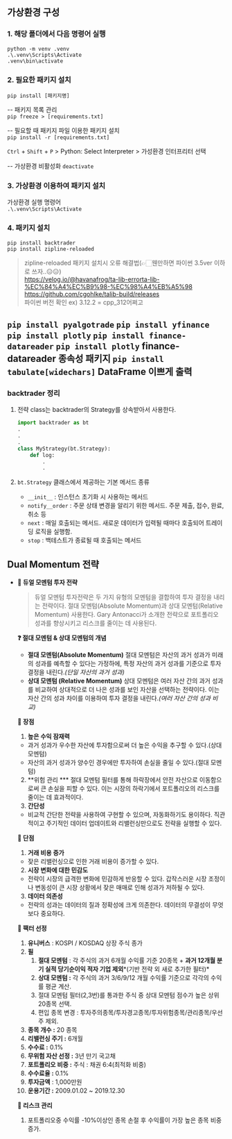## 가상환경 구성
### 1. 해당 폴더에서 다음 명령어 실행  
```python -m venv .venv```  
```.\.venv\Scripts\Activate```  
```.venv\bin\activate```

### 2. 필요한 패키지 설치
```pip install [패키지명]```  

-- 패키지 목록 관리  
```pip freeze > [requirements.txt]```  

-- 필요할 때 패키지 파일 이용한 패키지 설치  
```pip install -r [requirements.txt]```

```Ctrl``` + ```Shift``` + ```P``` > Python: Select Interpreter > 가성환경 인터프리터 선택

-- 가상환경 비활성화
```deactivate```


### 3. 가상환경 이용하여 패키지 설치
가상환경 실행 명령어  
```.\.venv\Scripts\Activate```

### 4. 패키지 설치
```pip install backtrader```  
```pip install zipline-reloaded```
> zipline-reloaded 패키지 설치시 오류 해결법(👉🏻웬만하면 파이썬 3.5ver 이하로 쓰자..😑😑)  
https://velog.io/@havanafrog/ta-lib-errorta-lib-%EC%84%A4%EC%B9%98-%EC%98%A4%EB%A5%98
https://github.com/cgohlke/talib-build/releases  
파이썬 버전 확인 ex) 3.12.2 = cpp_312어쩌고

```pip install pyalgotrade```
```pip install yfinance```
```pip install plotly```
```pip install finance-datareader```
```pip install plotly```                    finance-datareader 종속성 패키지
```pip install tabulate[widechars]```       DataFrame 이쁘게 출력
-----

### backtrader 정리

1. 전략 class는 backtrader의 Strategy를 상속받아서 사용한다.
    ```python
    import backtrader as bt
    .
    .
    .
    class MyStrategy(bt.Strategy):
        def log:
            .
            .
    ```

2. ```bt.Strategy``` 클래스에서 제공하는 기본 메서드 종류
   - ```__init__``` : 인스턴스 초기화 시 사용하는 메서드
   - ```notify__order``` : 주문 상태 변경을 알리기 위한 메서드. 주문 제출, 접수, 완료, 취소 등
   - ```next``` : 매일 호출되는 메서드. 새로운 데이터가 입력될 때마다 호출되어 트레이딩 로직을 실행함.
   - ```stop``` : 백테스트가 종료될 때 호출되는 메서드



## Dual Momentum 전략

- **💎 듀얼 모멘텀 투자 전략**
    
    > 듀얼 모멘텀 투자전략은 두 가지 유형의 모멘텀을 결합하여 투자 결정을 내리는 전략이다. 절대 모멘텀(Absolute Momentum)과 상대 모멘텀(Relative Momentum) 사용한다.
    Gary Antonacci가 소개한 전략으로 포트폴리오 성과를 향상시키고 리스크를 줄이는 데 사용된다.
    > 
    
    **❓ 절대 모멘텀 & 상대 모멘텀의 개념**
    
    - **절대 모멘텀(Absolute Momentum)**
    절대 모멘텀은 자산의 과거 성과가 미래의 성과를 예측할 수 있다는 가정하에, 특정 자산의 과거 성과를 기준으로 투자 결정을 내린다.*(단일 자산의 과거 성과)*
    - **상대 모멘텀 (Relative Momentum)**
    상대 모멘텀은 여러 자산 간의 과거 성과를 비교하여 상대적으로 더 나은 성과를 보인 자산을 선택하는 전략이다. 이는 자산 간의 성과 차이를 이용하여 투자 결정을 내린다.*(여러 자산 간의 성과 비교)*
    
    **🌟 장점**
    
    1. **높은 수익 잠재력** 
    * 과거 성과가 우수한 자산에 투자함으로써 더 높은 수익을 추구할 수 있다.(상대 모멘텀)
    * 자산의 과거 성과가 양수인 경우에만 투자하여 손실을 줄일 수 있다.(절대 모멘텀)
    2. **위험 관리
    *** 절대 모멘텀 필터를 통해 하락장에서 안전 자산으로 이동함으로써 큰 손실을 피할 수 있다. 이는 시장의 하락기에서 포트폴리오의 리스크를 줄이는 데 효과적이다.
    3. **간단성**
    * 비교적 간단한 전략을 사용하여 구현할 수 있으며, 자동화하기도 용이하다. 직관적이고 주기적인 데이터 업데이트와 리밸런싱만으로도 전략을 실행할 수 있다.
    
    **🌟 단점**
    
    1. **거래 비용 증가**
    * 잦은 리밸런싱으로 인한 거래 비용이 증가할 수 있다.
    2. **시장 변화에 대한 민감도**
    * 전략이 시장의 급격한 변화에 민감하게 반응할 수 있다. 갑작스러운 시장 조정이나 변동성이 큰 시장 상황에서 잦은 매매로 인해 성과가 저하될 수 있다.
    3. **데이터 의존성**
    * 전략의 성과는 데이터의 질과 정확성에 크게 의존한다. 데이터의 무결성이 무엇보다 중요하다.
    
    **🌟 팩터 선정**
    
    1. **유니버스** : KOSPI / KOSDAQ 상장 주식 종가
    2. **필**
        1. **절대 모멘텀** : 각 주식의 과거 6개월 수익률 기준 20종목 + **과거 12개월 분기 실적 당기순이익 적자 기업 제외***(기반 전략 외 새로 추가한 필터)*
        2. **상대 모멘텀 :** 각 주식의 과거 3/6/9/12 개월 수익률 기준으로 각각의 수익률 평균 계산.
        3. 절대 모멘텀 필터(2,3번)를 통과한 주식 중 상대 모멘텀 점수가 높은 상위 20종목 선택.
        4. 편입 종목 변경 : 투자주의종목/투자경고종목/투자위험종목/관리종목/우선주 제외.
    3. **종목 개수 :** 20 종목
    4. **리밸런싱 주기 :** 6개월
    5. **수수료 :** 0.1%
    6. **무위험 자산 선정 :** 3년 만기 국고채
    7. **포트폴리오 비중 :** 주식 : 채권 6:4(최적화 비중)
    8. **수수료율 :** 0.1%
    9. **투자금액** : 1,000만원
    10. **운용기간 :** 2009.01.02 ~ 2019.12.30
    
    **🌟 리스크 관리**
    
    1. 포트폴리오중 수익률 -10%이상인 종목 손절 후 수익률이 가장 높은 종목 비중 증가.
